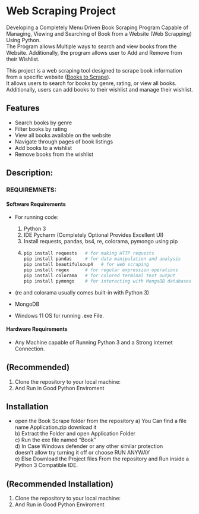 # Web Scraping Project
 Developing a Completely Menu Driven Book Scraping Program Capable of Managing, Viewing and Searching of Book from a Website (Web Scrapping) Using Python.<br> The Program allows Multiple ways to search and view books from the Website. Additionally, the program allows user to Add and Remove from their Wishlist. 

This project is a web scraping tool designed to scrape book information from a specific website ([Books to Scrape](https://books.toscrape.com/)).<br> It allows users to search for books by genre, rating, or view all books. Additionally, users can add books to their wishlist and manage their wishlist.
## Features

- Search books by genre
- Filter books by rating
- View all books available on the website
- Navigate through pages of book listings
- Add books to a wishlist
- Remove books from the wishlist


## Description:

### REQUIREMNETS: 

#### Software Requirements
- For running code: 
  1. Python 3
  2. IDE Pycharm (Completely Optional Provides Excellent UI)
  3. Install requests, pandas, bs4, re, colorama, pymongo using pip
  4. ```bash
     pip install requests   # for making HTTP requests
     pip install pandas     # for data manipulation and analysis
     pip install beautifulsoup4   # for web scraping
     pip install regex      # for regular expression operations
     pip install colorama   # for colored terminal text output
     pip install pymongo    # for interacting with MongoDB databases
- (re and colorama usually comes built-in with Python 3)

- MongoDB 

- Windows 11 OS for running .exe File.

#### Hardware Requirements 
- Any Machine capable of Running Python 3 and a Strong internet Connection.

## (Recommended)
1. Clone the repository to your local machine:<br>
2. And Run in Good Python Enviroment<br>

## Installation <br>
- open the Book Scrape folder from the repository
a)	You Can find a file name Application.zip download it<br> 
b)	Extract the Folder and open Application Folder<br> 
c)	Run the exe file named “Book”<br>
d)	In Case Windows defender or any other similar protection <br>
   doesn’t allow try turning it off or choose RUN ANYWAY<br>
e)	Else Download the Project files From the repository and Run inside a Python 3 Compatible IDE. 

## (Recommended Installation)
1. Clone the repository to your local machine:<br>
2. And Run in Good Python Enviroment<br>

